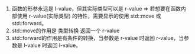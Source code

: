 1. 函数的形参永远是 l-value，但其实际类型可以是 r-value => 若想要在函数内部使用 r-value(实际类型) 的特性，需要显示的使用 std::move 或 std::forward。
2. std::move的作用是 类型转换 返回一个 r-value
3. std::forward的作用是有条件的转换，当参数是 r-value 时返回 r-value，当参数是 l-value 时返回 l-value。
